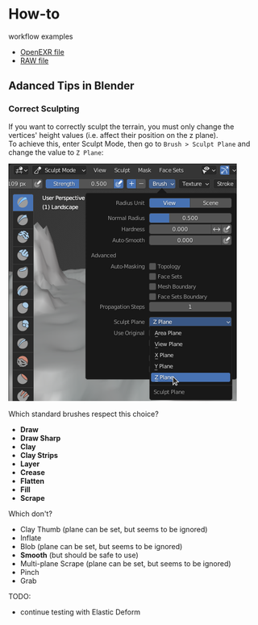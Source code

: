 # How-to

workflow examples
* [OpenEXR file](exr-example.md)
* [RAW file](raw-example.md)


## Adanced Tips in Blender


### Correct Sculpting

If you want to correctly sculpt the terrain, you must only change the vertices' height values (i.e. affect their position on the z plane).  
To achieve this, enter Sculpt Mode, then go to `Brush > Sculpt Plane` and change the value to `Z Plane`:

![Image of explanation above](images/sculpt_along_z-axis.png)


Which standard brushes respect this choice?
* **Draw**
* **Draw Sharp**
* **Clay**
* **Clay Strips**
* **Layer**
* **Crease**
* **Flatten**
* **Fill**
* **Scrape**



Which don't?
* Clay Thumb (plane can be set, but seems to be ignored)
* Inflate
* Blob (plane can be set, but seems to be ignored)
* **Smooth** (but should be safe to use)
* Multi-plane Scrape (plane can be set, but seems to be ignored)
* Pinch
* Grab


TODO:
* continue testing with Elastic Deform
